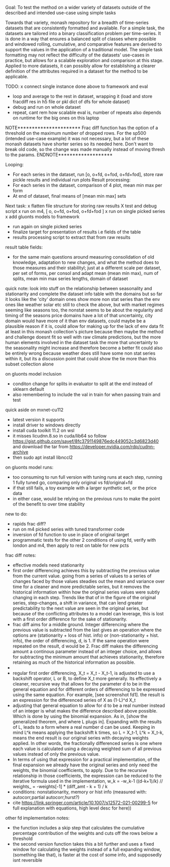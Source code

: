 Goal: To test the method on a wider variety of datasets outside of the described and intended use-case using simple tasks

Towards that variety, monash repository for a breadth of time-series datasets that are consistently formatted and available. 
For a simple task, the datasets are tailored into a binary classification problem per time-series. It is done in a way that ensures a balanced split of classes where possible and windowed rolling, cumulative, and comparative features are derived to support the values in the application of a traditional model.
The simple task formatting may not reflect the difficulty of the datasets' use-cases in practice, but allows for a scalable exploration and comparison at this stage.
Applied to more datasets, it can possibly allow for establishing a clearer definition of the attributes required in a dataset for the method to be applicable.

TODO:
x connect single instance done above to framework and eval
- loop and average to the rest in dataset, wrapping it (load and store fracdiff res in h5 file or pkl dict of dfs for whole dataset)
- debug and run on whole dataset
- repeat, cant rem how scalable eval is, number of repeats also depends on runtime for the big ones on this laptop



NOTE**********************
Frac diff function has the option of a threshold on the maximum number of dropped rows. For the sp500 (intended use-case example) it was not necessary, but a lot of these monash datasets have shorter series so its needed here. Don't want to break old code, so the change was made manually instead of moving thresh to the params.
ENDNOTE*******************


Looping:
- For each series in the dataset, run [o, o+fd, o+fod, o+fd+fod], store raw pickle results and individual run plots
Result processing:
- For each series in the dataset, comparison of 4 plot, mean min max per form
- At end of dataset, final means of [mean min max] sets

Next task:
x flatten file structure for storing raw results
X test and debug script
x run on m4, [ o, o+fd, o+fod, o+fd+fod ]
x run on single picked series
x add gluonts models to framework
- run again on single picked series
- finalize target for presentation of results i.e fields of the table
- results processing script to extract that from raw results


result table fields:
- for the same main questions around measuring consolidation of old knowledge, adaptation to new changes, and what the method does to those measures and their stabilityl; just at a different scale
per dataset, per set of forms, per consol and adapt
mean (mean min max), num of splits, mean min max series lengths, domain of dataset 
 

quick note:
look into stuff on the relationship between seasonality and stationarity
and complete the dataset info table with the domains
but so far it looks like the 'city' domain ones show more non stat series than the env ones like weather solar etc
still to check the above, but with market regimes seeming like seasons too, the nonstat seems to be about the regularity and timing of the seasons
price domains have a lot of that uncertainty, city domain would have more of it than env datasets, could maybe be a plausible reason
if it is, could allow for making up for the lack of env data fit at least in this monash collection's picture 
because then maybe the method and challenge doesnt fit so well with raw climate predictions, but the more human elements involved in the dataset task
the more that uncertainty to the seasonality might increase and therefore become a better fit
could also be entirely wrong because weather does still have some non stat series within it, but its a discussion point that could show the tie more than this subset collection alone


on gluonts model inclusion
- conditon change for splits in evaluator to split at the end instead of sklearn default
- also remembering to include the val in train for when passing train and test


quick aside on mxnet-cu112
- latest version it supports
- install driver to windows directly
- install cuda toolkit 11.2 on wsl
- it misses licudnn.8.so in cuda/lib64 so follow https://gist.github.com/sayef/8fc3791149876edc449052c3d6823d40 and download the tar from https://developer.nvidia.com/rdp/cudnn-archive
- then sudo apt install libnccl2


on gluonts model runs:
- too consuming to run full version with tuning runs at each step, running 1 fully tuned go, comparing only original vs fd/original+fd
- if that still fails, a toy example with a larger synthetic set, or the price data
- in either case, would be relying on the previous runs to make the point of the benefit to over time stability

new to do:
- rapids frac diff?
- run on m4 picked series with tuned transformer code
- inversion of fd function to use in place of original target
- programmatic tests for the other 2 conditions of using fd, verify with london and m4, then apply to rest on table for new pcts

frac diff notes:
- effective models need stationarity 
- first order differencing achieves this by subtracting the previous value from the current value. going from a series of values to a series of changes faced by those values steadies out the mean and variance over time for a cleaner and more predictable series, but it removes the historical information within how the original series values were subtly changing in each step. Trends like that of in the figure of the original series, step-changes, a shift in variance, that can lend greater predictability to the next value are seen in the original series, but because of the conflicting attributes to a model can leverage, this is lost with a first order difference for the sake of stationarity. 
- frac diff aims for a middle ground. Integer differencing where the previous value is subtracted from the last gives an operation where the options are (stationarity + loss of hist. info) or (non-stationarity + hist. info), the order of differencing, d, is 1. If the same operation were repeated on the result, d would be 2. Frac diff makes the differencing amount a continous parameter instead of an integer choice, and allows for subtracting the minimum amount that achieves stationarity, therefore retaining as much of the historical information as possible.
- 
- regular first order differencing, X_t = X_t - X_t-1, is adjusted to use a backshift operator, L or B, to define X_t more generally. Its effectively a cleaner, recursive way that allows for the parameter d to be in the general equation and for different orders of differencing to be expressed using the same equation. For example, [see screenshot fd1]. the result is an expression for the differenced series of X as (1-L)^d X_t
- adjusting that general equation to allow for d to be a real number instead of an integer is what makes the difference described above possible. Which is done by using the binomial expansion. As in, [show the generalized theorem, and where L plugs in]. Expanding with the results of L, leads to a form where a real number d can be used. Keeping in mind L^k means applying the backshift k times, so L = X_t-1, L^k = X_t-k, means the end result is our original series with decaying weights applied. In other words, the fractionally differenced series is one where each value is calculated using a decaying weighted sum of all previous values instead of only the previous value.
- In terms of using that expression for a practical implementation, of the final expansion we already have the original series and only need the weights, the binomial coefficients, to apply. Due to the recursive relationship in those coefficients, the expression can be reduced to the iterative formula used in the implementation, w_k = -w_k-1 ((d-k+1)/k) // weights_ = -weights[-1] * (diff_amt - k + 1) / k
- conditions: nonstationarity, memory or hist info (measured with: autocorr,partial autocorr,hurst?)
- cite https://link.springer.com/article/10.1007/s12572-021-00299-5 for full explanation with equations, high level desc for here))

other fd implementation notes:
- the function includes a skip step that calculates the cumulative percentage contribution of the weights and cuts off the rows below a threshold
- the second version function takes this a bit further and uses a fixed window for calculating the weights instead of a full expanding window, (something like that), is faster at the cost of some info, and supposedly isnt reversible